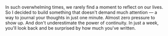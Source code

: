 In such overwhelming times, we rarely find a moment to reflect on our lives. So I decided to build something that doesn't demand much attention — a way to journal your thoughts in just one minute. Almost zero pressure to show up. And don't underestimate the power of continuity. In just a week, you'll look back and be surprised by how much you've written.

